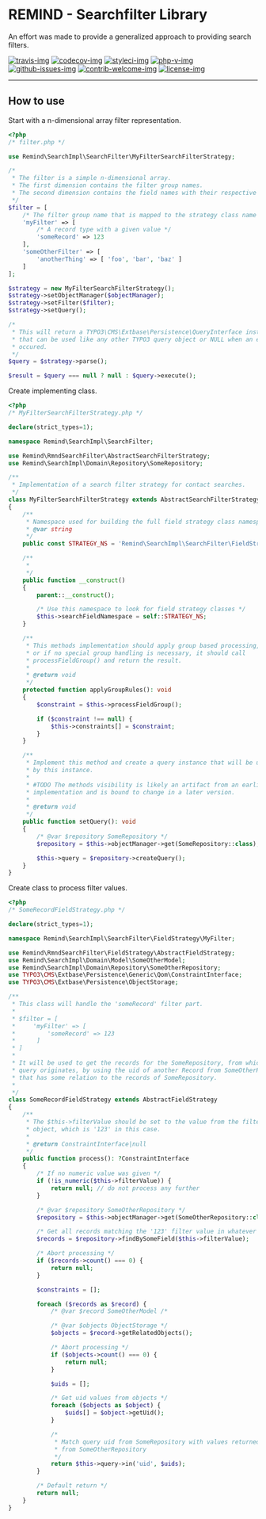 # REMIND - Searchfilter Library

An effort was made to provide a generalized approach to providing search filters.

[travis-img]: https://img.shields.io/travis/remindgmbh/extbase-searchfilter.svg?style=flat-square
[codecov-img]: https://img.shields.io/codecov/c/github/remindgmbh/extbase-searchfilter.svg?style=flat-square
[php-v-img]: https://img.shields.io/packagist/php-v/remind/extbase-searchfilter?style=flat-square
[github-issues-img]: https://img.shields.io/github/issues/remindgmbh/extbase-searchfilter.svg?style=flat-square
[contrib-welcome-img]: https://img.shields.io/badge/contributions-welcome-blue.svg?style=flat-square
[license-img]: https://img.shields.io/github/license/remindgmbh/extbase-searchfilter.svg?style=flat-square
[styleci-img]: https://styleci.io/repos/380275185/shield

[![travis-img]](https://travis-ci.com/github/remindgmbh/extbase-searchfilter)
[![codecov-img]](https://codecov.io/gh/remindgmbh/extbase-searchfilter)
[![styleci-img]](https://github.styleci.io/repos/380275185)
[![php-v-img]](https://packagist.org/packages/remind/extbase-searchfilter)
[![github-issues-img]](https://github.com/remindgmbh/extbase-searchfilter/issues)
[![contrib-welcome-img]](https://github.com/remindgmbh/extbase-searchfilter/blob/master/CONTRIBUTING.md)
[![license-img]](https://github.com/remindgmbh/extbase-searchfilter/blob/master/LICENSE)

---

## How to use

Start with a n-dimensional array filter representation.

```php
<?php
/* filter.php */

use Remind\SearchImpl\SearchFilter\MyFilterSearchFilterStrategy;

/*
 * The filter is a simple n-dimensional array.
 * The first dimension contains the filter group names.
 * The second dimension contains the field names with their respective values.
 */
$filter = [
    /* The filter group name that is mapped to the strategy class name */
    'myFilter' => [
        /* A record type with a given value */
        'someRecord' => 123
    ],
    'someOtherFilter' => [
        'anotherThing' => [ 'foo', 'bar', 'baz' ]
    ]
];

$strategy = new MyFilterSearchFilterStrategy();
$strategy->setObjectManager($objectManager);
$strategy->setFilter($filter);
$strategy->setQuery();

/*
 * This will return a TYPO3\CMS\Extbase\Persistence\QueryInterface instance
 * that can be used like any other TYPO3 query object or NULL when an error
 * occured.
 */
$query = $strategy->parse();

$result = $query === null ? null : $query->execute();

```

Create implementing class.

```php
<?php
/* MyFilterSearchFilterStrategy.php */

declare(strict_types=1);

namespace Remind\SearchImpl\SearchFilter;

use Remind\RmndSearchFilter\AbstractSearchFilterStrategy;
use Remind\SearchImpl\Domain\Repository\SomeRepository;

/**
 * Implementation of a search filter strategy for contact searches.
 */
class MyFilterSearchFilterStrategy extends AbstractSearchFilterStrategy
{
    /**
     * Namespace used for building the full field strategy class namespaces.
     * @var string
     */
    public const STRATEGY_NS = 'Remind\SearchImpl\SearchFilter\FieldStrategy\\';

    /**
     *
     */
    public function __construct()
    {
        parent::__construct();

        /* Use this namespace to look for field strategy classes */
        $this->searchFieldNamespace = self::STRATEGY_NS;
    }

    /**
     * This methods implementation should apply group based processing,
     * or if no special group handling is necessary, it should call
     * processFieldGroup() and return the result.
     *
     * @return void
     */
    protected function applyGroupRules(): void
    {
        $constraint = $this->processFieldGroup();

        if ($constraint !== null) {
            $this->constraints[] = $constraint;
        }
    }

    /**
     * Implement this method and create a query instance that will be used
     * by this instance.
     *
     * #TODO The methods visibility is likely an artifact from an earlier
     * implementation and is bound to change in a later version.
     *
     * @return void
     */
    public function setQuery(): void
    {
        /* @var $repository SomeRepository */
        $repository = $this->objectManager->get(SomeRepository::class);

        $this->query = $repository->createQuery();
    }
}

```

Create class to process filter values.

```php
<?php
/* SomeRecordFieldStrategy.php */

declare(strict_types=1);

namespace Remind\SearchImpl\SearchFilter\FieldStrategy\MyFilter;

use Remind\RmndSearchFilter\FieldStrategy\AbstractFieldStrategy;
use Remind\SearchImpl\Domain\Model\SomeOtherModel;
use Remind\SearchImpl\Domain\Repository\SomeOtherRepository;
use TYPO3\CMS\Extbase\Persistence\Generic\Qom\ConstraintInterface;
use TYPO3\CMS\Extbase\Persistence\ObjectStorage;

/**
 * This class will handle the 'someRecord' filter part.
 *
 * $filter = [
 *     'myFilter' => [
 *         'someRecord' => 123
 *      ]
 * ]
 *
 * It will be used to get the records for the SomeRepository, from which the
 * query originates, by using the uid of another Record from SomeOtherRepository
 * that has some relation to the records of SomeRepository.
 *
 */
class SomeRecordFieldStrategy extends AbstractFieldStrategy
{
    /**
     * The $this->filterValue should be set to the value from the filter
     * object, which is '123' in this case.
     *
     * @return ConstraintInterface|null
     */
    public function process(): ?ConstraintInterface
    {
        /* If no numeric value was given */
        if (!is_numeric($this->filterValue)) {
            return null; // do not process any further
        }

        /* @var $repository SomeOtherRepository */
        $repository = $this->objectManager->get(SomeOtherRepository::class);

        /* Get all records matching the '123' filter value in whatever field */
        $records = $repository->findBySomeField($this->filterValue);

        /* Abort processing */
        if ($records->count() === 0) {
            return null;
        }

        $constraints = [];

        foreach ($records as $record) {
            /* @var $record SomeOtherModel /*

            /* @var $objects ObjectStorage */
            $objects = $record->getRelatedObjects();

            /* Abort processing */
            if ($objects->count() === 0) {
                return null;
            }

            $uids = [];

            /* Get uid values from objects */
            foreach ($objects as $object) {
                $uids[] = $object->getUid();
            }

            /*
             * Match query uid from SomeRepository with values returned
             * from SomeOtherRepository
             */
            return $this->query->in('uid', $uids);
        }

        /* Default return */
        return null;
    }
}

```
